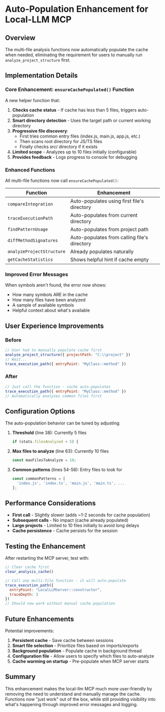 # Auto-Population Enhancement for Local-LLM MCP

## Overview
The multi-file analysis functions now automatically populate the cache when needed, eliminating the requirement for users to manually run `analyze_project_structure` first.

## Implementation Details

### Core Enhancement: `ensureCachePopulated()` Function
A new helper function that:
1. **Checks cache status** - If cache has less than 5 files, triggers auto-population
2. **Smart directory detection** - Uses the target path or current working directory
3. **Progressive file discovery**:
   - First tries common entry files (index.js, main.js, app.js, etc.)
   - Then scans root directory for JS/TS files
   - Finally checks src/ directory if it exists
4. **Limited scope** - Analyzes up to 10 files initially (configurable)
5. **Provides feedback** - Logs progress to console for debugging

### Enhanced Functions
All multi-file functions now call `ensureCachePopulated()`:

| Function | Enhancement |
|----------|------------|
| `compareIntegration` | Auto-populates using first file's directory |
| `traceExecutionPath` | Auto-populates from current directory |
| `findPatternUsage` | Auto-populates from project path |
| `diffMethodSignatures` | Auto-populates from calling file's directory |
| `analyzeProjectStructure` | Already populates naturally |
| `getCacheStatistics` | Shows helpful hint if cache empty |

### Improved Error Messages
When symbols aren't found, the error now shows:
- How many symbols ARE in the cache
- How many files have been analyzed
- A sample of available symbols
- Helpful context about what's available

## User Experience Improvements

### Before
```javascript
// User had to manually populate cache first
analyze_project_structure({ projectPath: "C:\\project" })
// Wait...
trace_execution_path({ entryPoint: "MyClass::method" })
```

### After
```javascript
// Just call the function - cache auto-populates
trace_execution_path({ entryPoint: "MyClass::method" })
// Automatically analyzes common files first
```

## Configuration Options

The auto-population behavior can be tuned by adjusting:

1. **Threshold** (line 38): Currently 5 files
   ```typescript
   if (stats.filesAnalyzed < 5) {
   ```

2. **Max files to analyze** (line 63): Currently 10 files
   ```typescript
   const maxFilesToAnalyze = 10;
   ```

3. **Common patterns** (lines 54-58): Entry files to look for
   ```typescript
   const commonPatterns = [
     'index.js', 'index.ts', 'main.js', 'main.ts', ...
   ];
   ```

## Performance Considerations

- **First call** - Slightly slower (adds ~1-2 seconds for cache population)
- **Subsequent calls** - No impact (cache already populated)
- **Large projects** - Limited to 10 files initially to avoid long delays
- **Cache persistence** - Cache persists for the session

## Testing the Enhancement

After restarting the MCP server, test with:

```javascript
// Clear cache first
clear_analysis_cache()

// Call any multi-file function - it will auto-populate
trace_execution_path({ 
  entryPoint: "LocalLLMServer::constructor",
  traceDepth: 3 
})
// Should now work without manual cache population
```

## Future Enhancements

Potential improvements:
1. **Persistent cache** - Save cache between sessions
2. **Smart file selection** - Prioritize files based on imports/exports
3. **Background population** - Populate cache in background thread
4. **Configuration file** - Allow users to specify which files to auto-analyze
5. **Cache warming on startup** - Pre-populate when MCP server starts

## Summary

This enhancement makes the local-llm MCP much more user-friendly by removing the need to understand and manually manage the cache. Functions now "just work" out of the box, while still providing visibility into what's happening through improved error messages and logging.
